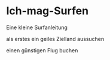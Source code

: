# Ich-mag-Surfen
Eine kleine Surfanleitung

als erstes ein geiles Zielland aussuchen

einen günstigen Flug buchen
